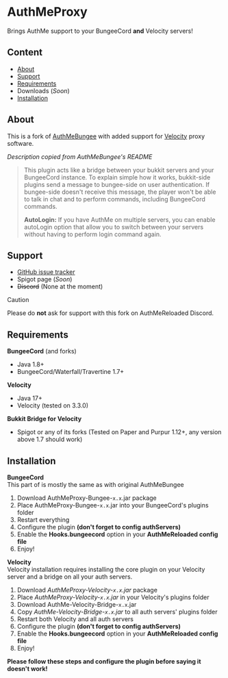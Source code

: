 # AuthMeProxy

Brings AuthMe support to your BungeeCord **and** Velocity servers!

## Content

* [About](#about)
* [Support](#support)
* [Requirements](#requirements)
* Downloads (*Soon*)
* [Installation](#installation)

## About

This is a fork of [AuthMeBungee](https://github.com/AuthMe/AuthMeBungee) with added support
for [Velocity](https://papermc.io/software/velocity) proxy software.

*Description copied from AuthMeBungee's README*
> This plugin acts like a bridge between your bukkit servers and your BungeeCord instance. To explain simple how it
> works, bukkit-side plugins send a message to bungee-side on user authentication. If bungee-side doesn't receive this
> message, the player won't be able to talk in chat and to perform commands, including BungeeCord commands.
>
> **AutoLogin:** If you have AuthMe on multiple servers, you can enable autoLogin option that allow you to switch
> between your servers without having to perform login command again.

## Support

- [GitHub issue tracker](https://github.com/Defective4/AuthMeProxy/issues)
- Spigot page (*Soon*)
- ~~Discord~~ (None at the moment)

> [!CAUTION]
> Please do **not** ask for support with this fork on AuthMeReloaded Discord.

## Requirements

**BungeeCord** (and forks)

- Java 1.8+
- BungeeCord/Waterfall/Travertine 1.7+

**Velocity**

- Java 17+
- Velocity (tested on 3.3.0)

**Bukkit Bridge for Velocity**

- Spigot or any of its forks (Tested on Paper and Purpur 1.12+, any version above 1.7 should work)

## Installation

**BungeeCord**  
This part of is mostly the same as with original AuthMeBungee

1. Download AuthMeProxy-Bungee-`x.x`.jar package
2. Place AuthMeProxy-Bungee-`x.x`.jar into your BungeeCord's plugins folder
3. Restart everything
4. Configure the plugin **(don't forget to config authServers)**
5. Enable the **Hooks.bungeecord** option in your **AuthMeReloaded config file**
6. Enjoy!

**Velocity**  
Velocity installation requires installing the core plugin on your Velocity server and a bridge on all your auth servers.

1. Download *AuthMeProxy-Velocity-`x.x`.jar* package
2. Place *AuthMeProxy-Velocity-`x.x`.jar* in your Velocity's plugins folder
3. Download AuthMe-Velocity-Bridge-`x.x`.jar
4. Copy *AuthMe-Velocity-Bridge-`x.x`.jar* to all auth servers' plugins folder
5. Restart both Velocity and all auth servers
5. Configure the plugin **(don't forget to config authServers)**
6. Enable the **Hooks.bungeecord** option in your **AuthMeReloaded config file**
7. Enjoy!

**Please follow these steps and configure the plugin before saying it doesn't work!**
